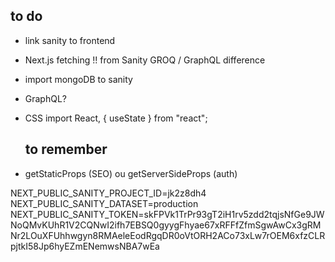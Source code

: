 ## to do

- link sanity to frontend
- Next.js fetching !!
  from Sanity GROQ / GraphQL
  difference
- import mongoDB to sanity
- GraphQL?
- CSS
  import React, { useState } from "react";

  ## to remember

- getStaticProps (SEO) ou getServerSideProps (auth)

NEXT_PUBLIC_SANITY_PROJECT_ID=jk2z8dh4
NEXT_PUBLIC_SANITY_DATASET=production
NEXT_PUBLIC_SANITY_TOKEN=skFPVk1TrPr93gT2iH1rv5zdd2tqjsNfGe9JWNoQMvKUhR1V2CQNwI2ifh7EBSQ0gyygFhyae67xRFFfZfmSgwAwCx3gRMNr2LOuXFUhhwgyn8RMAeleEodRgqDR0oVtORH2ACo73xLw7rOEM6xfzCLRpjtkI58Jp6hyEZmENemwsNBA7wEa
